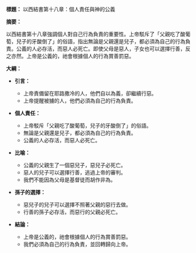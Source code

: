**標題：** 以西結書第十八章：個人責任與神的公義

**摘要：**

以西結書第十八章強調個人對自己行為負責的重要性。上帝駁斥了「父親吃了酸葡萄，兒子的牙酸倒了」的俗語，指出無論是父親還是兒子，都必須為自己的行為負責。公義的人必存活，而惡人必死亡。即使父母是惡人，子女也可以選擇行善，反之亦然。上帝是公義的，祂會根據個人的行為賞善罰惡。

**大綱：**

* **引言：**
    * 上帝責備留在耶路撒冷的人，他們自以為義，卻繼續行惡。
    * 上帝提醒被擄的人，他們必須為自己的行為負責。

* **個人責任：**
    * 上帝駁斥「父親吃了酸葡萄，兒子的牙酸倒了」的俗語。
    * 無論是父親還是兒子，都必須為自己的行為負責。
    * 公義的人必存活，而惡人必死亡。

* **比喻：**
    * 公義的父親生了一個惡兒子，惡兒子必死亡。
    * 惡人的兒子可以選擇行善，逃過上帝的審判。
    * 我們不能因為父母是基督徒而胡作非為。

* **孫子的選擇：**
    * 惡兒子的兒子可以選擇不照著父親的惡行去做。
    * 行善的孫子必存活，而惡行的父親必死亡。

* **結論：**
    * 上帝是公義的，祂會根據個人的行為賞善罰惡。
    * 我們必須為自己的行為負責，並回轉歸向上帝。